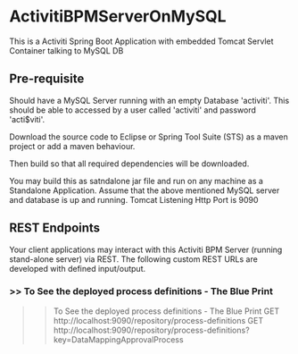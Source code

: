 # ActivitiBPMServerOnMySQL

This is a Activiti Spring Boot Application with embedded Tomcat Servlet Container talking to MySQL DB

<h2> Pre-requisite </h2>

Should have a MySQL Server running with an empty Database 'activiti'. This should be able to accessed by a user called 'activiti' and password 'acti$viti'.

Download the source code to Eclipse or Spring Tool Suite (STS) as a maven project or add a maven behaviour. 

Then build so that all required dependencies will be downloaded.

You may build this as satndalone jar file and run on any machine as a Standalone Application. Assume that the above mentioned MySQL server and database is up and running. Tomcat Listening Http Port is 9090

<h2> REST Endpoints </h2>

Your client applications may interact with this Activiti BPM Server (running stand-alone server)  via REST. The following custom REST URLs are developed with defined input/output. 

<h3> >>  To See the deployed process definitions - The Blue Print</h3>

>>  To See the deployed process definitions - The Blue Print
GET http://localhost:9090/repository/process-definitions
GET http://localhost:9090/repository/process-definitions?key=DataMappingApprovalProcess


